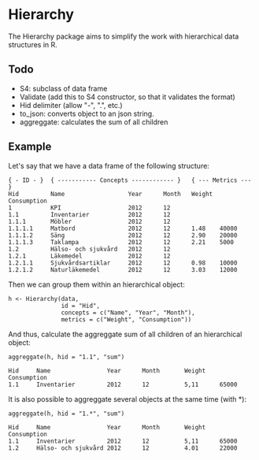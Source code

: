 Hierarchy
=========

The Hierarchy package aims to simplify the work with hierarchical data structures in R.

## Todo

- S4: subclass of data frame
- Validate (add this to S4 constructor, so that it validates the format)
- Hid delimiter (allow "-", ".", etc.)
- to_json: converts object to an json string.
- aggreggate: calculates the sum of all children


## Example

Let's say that we have a data frame of the following structure:

    { - ID - }  { ----------- Concepts ------------ }   { --- Metrics --- }
    Hid         Name                  Year      Month   Weight  Consumption
    1           KPI                   2012      12
    1.1         Inventarier           2012      12
    1.1.1       Möbler                2012      12
    1.1.1.1     Matbord               2012      12      1.48    40000
    1.1.1.2     Säng                  2012      12      2.90    20000
    1.1.1.3     Taklampa              2012      12      2.21    5000
    1.2         Hälso- och sjukvård   2012      12
    1.2.1       Läkemedel             2012      12
    1.2.1.1     Sjukvårdsartiklar     2012      12      0.98    10000
    1.2.1.2     Naturläkemedel        2012      12      3.03    12000


Then we can group them within an hierarchical object:

    h <- Hierarchy(data, 
                   id = "Hid",
                   concepts = c("Name", "Year", "Month"), 
                   metrics = c("Weight", "Consumption"))


And thus, calculate the aggreggate sum of all children of an hierarchical object:

    aggreggate(h, hid = "1.1", "sum")
    
    Hid     Name                Year      Month       Weight    Consumption
    1.1     Inventarier         2012      12          5,11      65000
    
It is also possible to aggreggate several objects at the same time (with *):

    aggreggate(h, hid = "1.*", "sum")
    
    Hid     Name                Year      Month       Weight    Consumption
    1.1     Inventarier         2012      12          5,11      65000
    1.2     Hälso- och sjukvård 2012      12          4.01      22000
    
    
